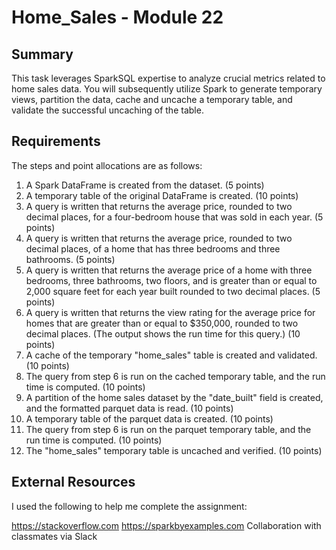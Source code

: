 # Home_Sales - Module 22

## Summary

This task leverages SparkSQL expertise to analyze crucial metrics related to home sales data. You will subsequently utilize Spark to generate temporary views, partition the data, cache and uncache a temporary table, and validate the successful uncaching of the table.

## Requirements

The steps and point allocations are as follows:

 1. A Spark DataFrame is created from the dataset. (5 points)
 2. A temporary table of the original DataFrame is created. (10 points)
 3. A query is written that returns the average price, rounded to two decimal places, for a four-bedroom house that was sold in each year. (5 points)
 4. A query is written that returns the average price, rounded to two decimal places, of a home that has three bedrooms and three bathrooms. (5 points)
 5. A query is written that returns the average price of a home with three bedrooms, three bathrooms, two floors, and is greater than or equal to 2,000 square feet for each year built rounded to two decimal places. (5 points)
 6. A query is written that returns the view rating for the average price for homes that are greater than or equal to $350,000, rounded to two decimal places. (The output shows the run time for this query.) (10 points)
 7. A cache of the temporary "home_sales" table is created and validated. (10 points)
 8. The query from step 6 is run on the cached temporary table, and the run time is computed. (10 points)
 9. A partition of the home sales dataset by the "date_built" field is created, and the formatted parquet data is read. (10 points)
10. A temporary table of the parquet data is created. (10 points)
11. The query from step 6 is run on the parquet temporary table, and the run time is computed. (10 points)
12. The "home_sales" temporary table is uncached and verified. (10 points)

## External Resources

I used the following to help me complete the assignment:

https://stackoverflow.com
https://sparkbyexamples.com
Collaboration with classmates via Slack

